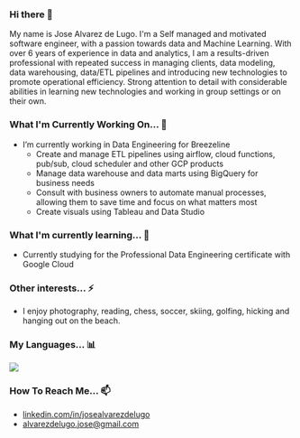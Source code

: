 ### Hi there 👋

My name is Jose Alvarez de Lugo. I'm a Self managed and motivated software engineer, with a passion towards data and Machine Learning. With over 6 years of experience in data and analytics, I am a results-driven professional with repeated success in managing clients, data modeling, data warehousing, data/ETL pipelines and introducing new technologies to promote operational efficiency. Strong attention to detail with considerable abilities in learning new technologies and working in group settings or on their own.

### What I'm Currently Working On... 🔭

- I’m currently working in Data Engineering for Breezeline
    - Create and manage ETL pipelines using airflow, cloud functions, pub/sub, cloud scheduler and other GCP products
    - Manage data warehouse and data marts using BigQuery for business needs
    - Consult with business owners to automate manual processes, allowing them to save time and focus on what matters most
    - Create visuals using Tableau and Data Studio

### What I'm currently learning... 🌱

- Currently studying for the Professional Data Engineering certificate with Google Cloud

### Other interests... ⚡

- I enjoy photography, reading, chess, soccer, skiing, golfing, hicking and hanging out on the beach.

### My Languages... 📊
![](https://github-readme-stats.vercel.app/api/top-langs/?username=jgadelugo)

### How To Reach Me... 📫
- [linkedin.com/in/josealvarezdelugo](https://www.linkedin.com/in/josealvarezdelugo/)
- alvarezdelugo.jose@gmail.com
